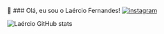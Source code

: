 👊  ### Olá, eu sou o Laércio Fernandes!
[![instagram](https://img.shields.io/badge/Instagram-E4405F?style=for-the-badge&logo=instagram&logoColor=white)](https://instagram.com/laerciofernandesmelo?igshid=MzNlNGNkZWQ4Mg==)

![Laércio GitHub stats](https://github-readme-stats.vercel.app/api?username=fernandesmelo&show_icons=true&theme=dark)
